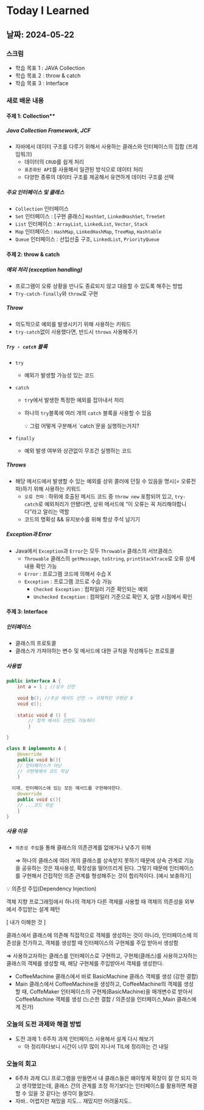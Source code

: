 # Today I Learned

## 날짜: 2024-05-22

### 스크럼

- 학습 목표 1 : JAVA Collection
- 학습 목표 2 : throw & catch
- 학습 목표 3 : Interface

### 새로 배운 내용

#### 주제 1: Collection**

##### Java Collection Framework, JCF

- 자바에서 데이터 구조를 다루기 위해서 사용하는 클래스와 인터페이스의 집합 (프레임워크)
    - 데이터의 `CRUD`를 쉽게 처리
    - `표준화된 API`를 사용해서 일관된 방식으로 데이터 처리
    - 다양한 종류의 데이터 구조를 제공해서 유연하게 데이터 구조를 선택

##### 주요 인터페이스 및 클래스

- `Collection` 인터페이스
- `Set`  인터페이스 : [구현 클래스] `HashSet`, `LinkedHashSet`, `TreeSet`
- `List` 인터페이스 :  `ArrayList`, `LinkedList`, `Vector`, `Stack`
- `Map` 인터페이스 : `HashMap`, `LinkedHashMap`, `TreeMap`, `Hashtable`
- `Queue` 인터페이스 : 선입선출 구조, `LinkedList`, `PriorityQueue`

#### 주제 2: throw & catch

##### 예외 처리 (exception handling)

- 프로그램이 오류 상황을 만나도 종료되지 않고 대응할 수 있도록 해주는 방법
- `Try-catch-finally`와 `throw`로 구현

##### Throw

- 의도적으로 예외를 발생시키기 위해 사용하는 키워드
- `try-catch`없이 사용했다면, 반드시 `throws` 사용해주기

##### `Try - catch` 블록

- `try`
    - 예외가 발생할 가능성 있는 코드
- `catch`
    - `tr`y에서 발생한 특정한 예외를 잡아내서 처리
    - 하나의 `try`블록에 여러 개의 `catch` 블록을 사용할 수 있음
        
        <aside>
        💡 그럼 어떻게 구분해서 `catch`문을 실행하는거지?
        
        </aside>
        
- `finally`
    - 예외 발생 여부와 상관없이 무조건 실행하는 코드

##### Throws

- 해당 메서드에서 발생할 수 있는 예외를 상위 콜러에 던질 수 있음을 명시(= 오류전파)하기 위해 사용하는 키워드
    - `오류 전파` : 하위에 호출된 메서드 코드 중 `throw new` 포함되어 있고, `try-catch`로 예외처리가 안됐다면, 상위 메서드에 “이 오류는 꼭 처리해야합니다”라고 알리는 역할
    - 코드의 명확성 && 유지보수를 위해 항상 주석 남기기

 

##### Exception과 Error

- Java에서 `Exception`과 `Error`는 모두 `Throwable` 클래스의 서브클래스
    - `Throwable` 클래스의 `getMessage`, `toString`, `printStackTrace`로 오류 상세 내용 확인 가능
    - `Error` : 프로그램 코드에 의해서 수습 X
    - `Exception` : 프로그램 코드로 수습 가능
        - `Checked Exception` : 컴파일러 기준 확인되는 예외
        - `Unchecked Exception` : 컴파일러 기준으로 확인 X, 실행 시점에서 확인

#### 주제 3:  Interface

##### 인터페이스

- 클래스의 프로토콜
- 클래스가 가져야하는 변수 및 메서드에 대한 규칙을 작성해두는 프로토콜

##### 사용법

```java
public interface A {
	int a = 1 ; //상수 선언
	
	void b(); //추상 메서드 선언 -> 구체적인 구현은 X
	void c();
	
	static void d () {
		// 정적 메서드 선언도 가능하다 
		}

}

class B implements A {
	@override
	public void b(){
	// 인터페이스가 아닌 
	// 구현체에서 코드 작성
	}
	
  이때, 인터페이스에 있는 모든 메서드를 구현해야한다.
	@override
	public void c(){
	// ...코드 작성
	}
}
```

##### 사용 이유

- `의존성 주입`을 통해 클래스의 의존관계를 없애거나 낮추기 위해
    
    ⇒ 하나의 클래스에 여러 개의 클래스를 상속받지 못하기 때문에 상속 관계로 기능을 공유하는 것은 재사용성, 확장성을 떨어뜨리게 된다. 그렇기 때문에 인터페이스를 구현해서 간접적인 의존 관계를 형성해주는 것이 합리적이다. [예시 보충하기]
    

<aside>
💡 의존성 주입(Dependency Injection)

객체 지향 프로그래밍에서 
하나의 객체가 다른 객체를 사용할 때 객체의 의존성을 외부에서 주입받는 설계 패턴

[ 내가 이해한 것 ]

클래스에서 클래스에 의존해 직접적으로 객체를 생성하는 것이 아니라,
인터페이스에 의존성을 전가하고, 객체를 생성할 때 인터페이스의 구현체를 주입 받아서 생성함

⇒ 사용하고자하는 클래스를 인터페이스로 구현하고, 구현체(클래스)를 사용하고자하는
클래스의 객체를 생성할 때, 해당 구현체를 주입받아서 객체를 생성한다. 

- CoffeeMachine 클래스에서 바로 BasicMachine 클래스 객체를 생성 (강한 결합)
- Main 클래스에서 CoffeeMachine을 생성하고, CoffeeMachine의 객체를 생성할 때, 
CoffeMaker 인터페이스의 구현체(BasicMachine)을 매개변수로 받아서 CoffeeMachine 객체를 생성 (느슨한 결합 / 의존성을 인터페이스,Main 클래스에게 전가)

</aside>

### 오늘의 도전 과제와 해결 방법

- 도전 과제 1: 6주차 과제 인터페이스 사용해서 설계 다시 해보기
    - 아 정리하다보니 시간이 너무 많이 지나서 TIL에 정리하는 건 내일

### 오늘의 회고

- 6주차 과제 CLI 프로그램을 만들면서 내 클래스들은 왜이렇게 확장이 잘 안 되지 하고 생각했었는데, 클래스 간의 관계를 조정 하기보다는 인터페이스를 활용하면 해결할 수 있을 것 같다는 생각이 들었다.
- 자바.. 어렵지만 재밌을 지도… 재밌지만 어려울지도..